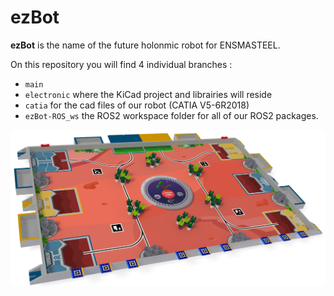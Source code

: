 # ezBot

**ezBot** is the name of the future holonmic robot for ENSMASTEEL.

On this repository you will find 4 individual branches :

- `main`
- `electronic` where the KiCad project and librairies will reside
- `catia` for the cad files of our robot (CATIA V5-6R2018)
- `ezBot-ROS_ws` the ROS2 workspace folder for all of our ROS2 packages.

![Competition Table](resources/Eurobot2024_Rules_CUP_FR_BETA_Images/3.png)
